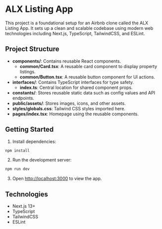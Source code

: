 # ALX Listing App

This project is a foundational setup for an Airbnb clone called the ALX Listing App. It sets up a clean and scalable codebase using modern web technologies including Next.js, TypeScript, TailwindCSS, and ESLint.

## Project Structure

- **components/**: Contains reusable React components.
  - **common/Card.tsx**: A reusable card component to display property listings.
  - **common/Button.tsx**: A reusable button component for UI actions.
- **interfaces/**: Contains TypeScript interfaces for type safety.
  - **index.ts**: Central location for shared component props.
- **constants/**: Stores reusable static data such as config values and API endpoints.
- **public/assets/**: Stores images, icons, and other assets.
- **styles/globals.css**: Tailwind CSS styles imported here.
- **pages/index.tsx**: Homepage using the reusable components.

## Getting Started

1. Install dependencies:

```bash
npm install
```

2. Run the development server:

```bash
npm run dev
```

3. Open [http://localhost:3000](http://localhost:3000) to view the app.

## Technologies

- Next.js 13+
- TypeScript
- TailwindCSS
- ESLint
